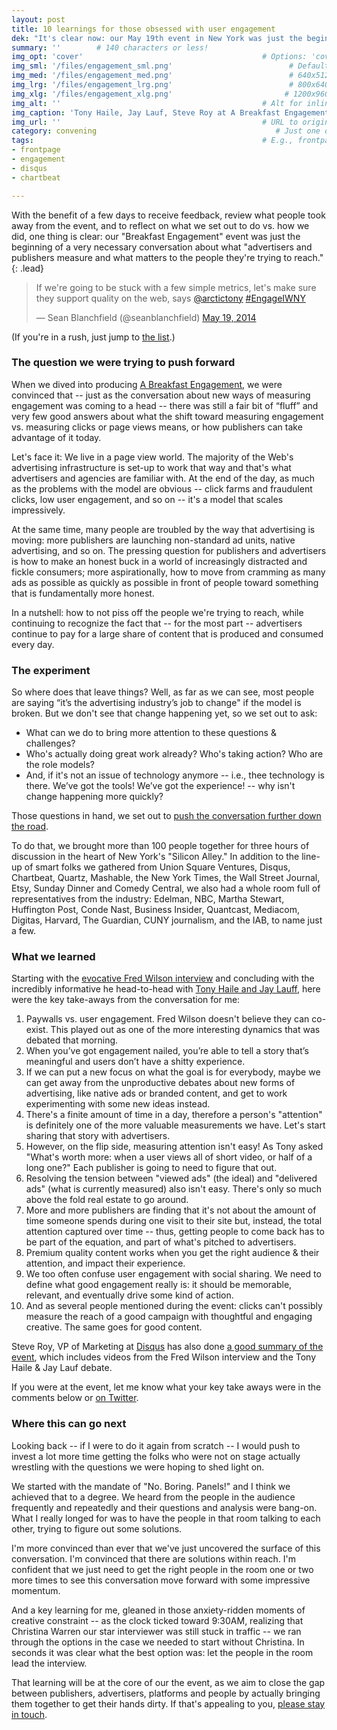 ```yaml
---
layout: post
title: 10 learnings for those obsessed with user engagement
dek: "It's clear now: our May 19th event in New York was just the beginning"
summary: ''        # 140 characters or less!
img_opt: 'cover'                                        # Options: 'cover' or 'inlne' or 'none'
img_sml: '/files/engagement_sml.png'                          # Default on cover or inline
img_med: '/files/engagement_med.png'                          # 640x512px cover, inline
img_lrg: '/files/engagement_lrg.png'                          # 800x640px cover, inline
img_xlg: '/files/engagement_xlg.png'                         # 1200x960px cover only
img_alt: ''                                             # Alt for inline
img_caption: 'Tony Haile, Jay Lauf, Steve Roy at A Breakfast Engagement'                                         # Caption for either
img_url: ''                                             # URL to original image
category: convening                                        # Just one of the 4xCs
tags:                                                   # E.g., frontpage
- frontpage
- engagement
- disqus
- chartbeat

---
```


With the benefit of a few days to receive feedback, review what people took away from the event, and to reflect on what we set out to do vs. how we did, one thing is clear: our "Breakfast Engagement" event was just the beginning of a very necessary conversation about what "advertisers and publishers measure and what matters to the people they're trying to reach."
{: .lead}

<blockquote class="twitter-tweet" lang="en"><p>If we&#39;re going to be stuck with a few simple metrics, let&#39;s make sure they support quality on the web, says <a href="https://twitter.com/arctictony">@arctictony</a> <a href="https://twitter.com/search?q=%23EngageIWNY&amp;src=hash">#EngageIWNY</a></p>&mdash; Sean Blanchfield (@seanblanchfield) <a href="https://twitter.com/seanblanchfield/statuses/468425317674389504">May 19, 2014</a></blockquote>
<script async src="//platform.twitter.com/widgets.js" charset="utf-8"></script>

(If you're in a rush, just jump to [the list](#what-we-learned).)

### The question we were trying to push forward

When we dived into producing [A Breakfast Engagement](http://events.disqus.com/nyc/a-breakfast-engagement/), we were convinced that -- just as the conversation about new ways of measuring engagement was coming to a head -- there was still a fair bit of “fluff” and very few good answers about what the shift toward measuring engagement vs. measuring clicks or page views means, or how publishers can take advantage of it today.

Let's face it: We live in a page view world. The majority of the Web's advertising infrastructure is set-up to work that way and that's what advertisers and agencies are familiar with. At the end of the day, as much as the problems with the model are obvious -- click farms and fraudulent clicks, low user engagement, and so on -- it's a model that scales impressively.

At the same time, many people are troubled by the way that advertising is moving: more publishers are launching non-standard ad units, native advertising, and so on. The pressing question for publishers and advertisers is how to make an honest buck in a world of increasingly distracted and fickle consumers; more aspirationally, how to move from cramming as many ads as possible as quickly as possible in front of people toward something that is fundamentally more honest. 

In a nutshell: how to not piss off the people we're trying to reach, while continuing to recognize the fact that -- for the most part -- advertisers continue to pay for a large share of content that is produced and consumed every day.

### The experiment

So where does that leave things? Well, as far as we can see, most people are saying “it’s the advertising industry’s job to change" if the model is broken. But we don't see that change happening yet, so we set out to ask:

* What can we do to bring more attention to these questions & challenges?
* Who's actually doing great work already? Who's taking action? Who are the role models?
* And, if it's not an issue of technology anymore -- i.e., thee technology is there. We’ve got the tools! We’ve got the experience! -- why isn't change happening more quickly? 

Those questions in hand, we set out to [push the conversation further down the road](http://events.disqus.com/nyc/a-breakfast-engagement/). 

To do that, we brought more than 100 people together for three hours of discussion in the heart of New York's "Silicon Alley." In addition to the line-up of smart folks we gathered from Union Square Ventures, Disqus, Chartbeat, Quartz, Mashable, the New York Times, the Wall Street Journal, Etsy, Sunday Dinner and Comedy Central, we also had a whole room full of representatives from the industry: Edelman, NBC, Martha Stewart, Huffington Post, Conde Nast, Business Insider, Quantcast, Mediacom, Digitas, Harvard, The Guardian, CUNY journalism, and the IAB, to name just a few.

### What we learned

Starting with the [evocative Fred Wilson interview](https://www.youtube.com/watch?v=XNzUN84KP5k) and concluding  with the incredibly informative he head-to-head with [Tony Haile and Jay Lauff](https://www.youtube.com/watch?v=S0dwiD4qaXc), here were the key take-aways from the conversation for me:

1. Paywalls vs. user engagement. Fred Wilson doesn't believe they can co-exist.  This played out as one of the more interesting dynamics that was debated that morning.
1. When you’ve got engagement nailed, you’re able to tell a story that’s meaningful and users don’t have a shitty experience.
1. If we can put a new focus on what the goal is for everybody, maybe we can get away from the unproductive debates about new forms of advertising, like native ads or branded content, and get to work experimenting with some new ideas instead.
1. There's a finite amount of time in a day, therefore a person's "attention" is definitely one of the more valuable measurements we have. Let's start sharing that story with advertisers.
1. However, on the flip side, measuring attention isn't easy! As Tony asked "What's worth more: when a user views all of short video, or half of a long one?" Each publisher is going to need to figure that out.
1. Resolving the tension between "viewed ads" (the ideal) and "delivered ads" (what is currently measured) also isn't easy. There's only so much above the fold real estate to go around.
1. More and more publishers are finding that it's not about the amount of time someone spends during one visit to their site but, instead, the total attention captured over time -- thus, getting people to come back has to be part of the equation, and part of what's pitched to advertisers.
1. Premium quality content works when you get the right audience & their attention, and impact their experience.
1. We too often confuse user engagement with social sharing. We need to define what good engagement really is: it should be memorable, relevant, and eventually drive some kind of action.
1. And as several people mentioned during the event: clicks can't possibly measure the reach of a good campaign with thoughtful and engaging creative. The same goes for good content.

Steve Roy, VP of Marketing at [Disqus](http://disqus.com) has also done [a good summary of the event](http://blog.disqus.com/post/86410782115/disarming-engagement-a-recap-of-our-internet-week), which includes videos from the Fred Wilson interview and the Tony Haile & Jay Lauf debate.

If you were at the event, let me know what your key take aways were in the comments below or [on Twitter](https://twitter.com/phillipadsmith).

### Where this can go next

Looking back -- if I were to do it again from scratch -- I would push to invest a lot more time getting the folks who were not on stage actually wrestling with the questions we were hoping to shed light on.

We started with the mandate of "No. Boring. Panels!" and I think we achieved that to a degree. We heard from the people in the audience frequently and repeatedly and their questions and analysis were bang-on. What I really longed for was to have the people in that room talking to each other, trying to figure out some solutions. 

I'm more convinced than ever that we've just uncovered the surface of this conversation. I'm convinced that there are solutions within reach. I'm confident that we just need to get the right people in the room one or two more times to see this conversation move forward with some impressive momentum.

And a key learning for me, gleaned in those anxiety-ridden moments of creative constraint -- as the clock ticked toward 9:30AM, realizing that Christina Warren our star interviewer was still stuck in traffic -- we ran through the options in the case we needed to start without Christina. In seconds it was clear what the best option was: let the people in the room lead the interview. 

That learning will be at the core of our the event, as we aim to close the gap between publishers, advertisers, platforms and people by actually bringing them together to get their hands dirty. If that's appealing to you, [please stay in touch](https://twitter.com/phillipadsmith).

